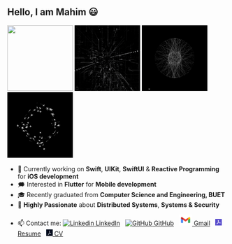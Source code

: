 ## Hello, I am Mahim 😃

<!--### Recent Graduate from Computer Science and Engineering, BUET. 😃 👋-->

<div class="row">
  <div class="column">
    <img src="assets/_1.gif" width="150" height="150" /> <img src="assets/_0.gif" width="150" height="150" /> <img src="assets/_2.gif" width="150" height="150" /> <img src="assets/_3.gif" width="150" height="150" />
  </div>
</div>

<!--<img src="assets/_1.gif" width="250" height="250" />-->

<!--**Mahim1997/Mahim1997** is a ✨ _special_ ✨ repository because its `README.md` (this file) appears on your GitHub profile.
Here are some ideas to get you started:
-->

- 🌱 Currently working on **Swift**, **UIKit**, **SwiftUI** & **Reactive Programming** for **iOS development**
- 🗯️ Interested in **Flutter** for **Mobile development**
- 🎓 Recently graduated from **Computer Science and Engineering, BUET**
- 👯 **Highly Passionate** about **Distributed Systems**, **Systems & Security**

<!--- 👯 I’m looking to collaborate on research projects related to **Distributed Systems, Applied Algorithms in Security & Privacy**-->
<!-- - 🔭 Currently working on research projects in the field of **Applied ML** -->
<!-- - 🗯️ Research Interests include: **Software Engineering**, **Security** -->


- 📫 Contact me: [![Linkedin](https://i.stack.imgur.com/gVE0j.png) LinkedIn](https://www.linkedin.com/in/mahim-mahbub-0224431b2/)
&nbsp;
[![GitHub](https://i.stack.imgur.com/tskMh.png) GitHub](https://github.com/Mahim1997)
&nbsp;
[<img src="https://github.com/Mahim1997/Mahim1997/blob/main/assets/gmailLogo.svg" width="30" height="25"> Gmail](mailto:mahim.mahbub.97@gmail.com)
&nbsp;
[<img src="https://github.com/Mahim1997/Mahim1997/blob/main/assets/pdf-2.png" width="15" height="15"> Resume](https://drive.google.com/file/d/1Asz0m2uLtzas6dSpT-u7ORtuFg0mQ3PP/view?usp=sharing)
&nbsp;
[<img src="https://github.com/Mahim1997/Mahim1997/blob/main/assets/pdf-1-cropped.png" width="15" height="15"> CV](https://drive.google.com/file/d/14utuCMbdw4dHISASHANpezAABsjzDqPc/view?usp=sharing)
      
<!--[![Gmail](https://github.com/Mahim1997/Mahim1997/blob/main/assets/gmail.png){:height="25px" width="25px"} Gmail](mailto:mahim.mahbub.97@gmail.com)-->
    
<!-- ![Checkout my GitHub stats !!](https://github-readme-stats.vercel.app/api?username=Mahim1997&show_icons=true&theme=onedark&count_private=true) -->


